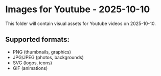 # Images for Youtube - 2025-10-10

This folder will contain visual assets for Youtube videos on 2025-10-10.

## Supported formats:
- PNG (thumbnails, graphics)
- JPG/JPEG (photos, backgrounds)
- SVG (logos, icons)
- GIF (animations)
